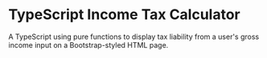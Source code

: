 # TypeScript Income Tax Calculator
A TypeScript using pure functions to display tax liability from a user's gross income input on a Bootstrap-styled HTML page.


